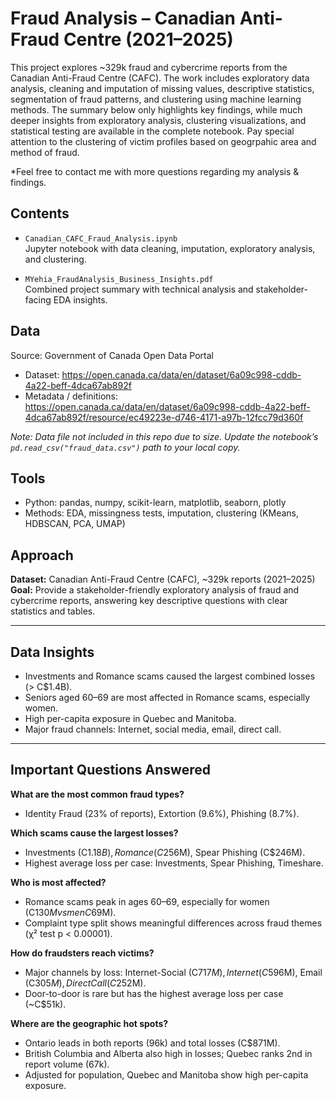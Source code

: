 # Fraud Analysis – Canadian Anti-Fraud Centre (2021–2025)

This project explores ~329k fraud and cybercrime reports from the Canadian Anti-Fraud Centre (CAFC). The work includes exploratory data analysis, cleaning and imputation of missing values, descriptive statistics, segmentation of fraud patterns, and clustering using machine learning methods. The summary below only highlights key findings, while much deeper insights from exploratory analysis, clustering visualizations, and statistical testing are available in the complete notebook. Pay special attention to the clustering of victim profiles based on geogrpahic area and method of fraud.

*Feel free to contact me with more questions regarding my analysis & findings. 


## Contents
- `Canadian_CAFC_Fraud_Analysis.ipynb`  
  Jupyter notebook with data cleaning, imputation, exploratory analysis, and clustering.  

- `MYehia_FraudAnalysis_Business_Insights.pdf`  
  Combined project summary with technical analysis and stakeholder-facing EDA insights.  

## Data
Source: Government of Canada Open Data Portal  
- Dataset: https://open.canada.ca/data/en/dataset/6a09c998-cddb-4a22-beff-4dca67ab892f  
- Metadata / definitions: https://open.canada.ca/data/en/dataset/6a09c998-cddb-4a22-beff-4dca67ab892f/resource/ec49223e-d746-4171-a97b-12fcc79d360f  

*Note: Data file not included in this repo due to size. Update the notebook’s `pd.read_csv("fraud_data.csv")` path to your local copy.*  

## Tools
- Python: pandas, numpy, scikit-learn, matplotlib, seaborn, plotly  
- Methods: EDA, missingness tests, imputation, clustering (KMeans, HDBSCAN, PCA, UMAP)  

## Approach
**Dataset:** Canadian Anti-Fraud Centre (CAFC), ~329k reports (2021–2025)  
**Goal:** Provide a stakeholder-friendly exploratory analysis of fraud and cybercrime reports, answering key descriptive questions with clear statistics and tables.

---

## Data Insights
- Investments and Romance scams caused the largest combined losses (> C$1.4B).  
- Seniors aged 60–69 are most affected in Romance scams, especially women.  
- High per-capita exposure in Quebec and Manitoba.  
- Major fraud channels: Internet, social media, email, direct call.  

---

## Important Questions Answered

**What are the most common fraud types?**  
- Identity Fraud (23% of reports), Extortion (9.6%), Phishing (8.7%).  

**Which scams cause the largest losses?**  
- Investments (C$1.18B), Romance (C$256M), Spear Phishing (C$246M).  
- Highest average loss per case: Investments, Spear Phishing, Timeshare.  

**Who is most affected?**  
- Romance scams peak in ages 60–69, especially for women (C$130M vs men C$69M).  
- Complaint type split shows meaningful differences across fraud themes (χ² test p < 0.00001).  

**How do fraudsters reach victims?**  
- Major channels by loss: Internet-Social (C$717M), Internet (C$596M), Email (C$305M), Direct Call (C$252M).  
- Door-to-door is rare but has the highest average loss per case (~C$51k).  

**Where are the geographic hot spots?**  
- Ontario leads in both reports (96k) and total losses (C$871M).  
- British Columbia and Alberta also high in losses; Quebec ranks 2nd in report volume (67k).  
- Adjusted for population, Quebec and Manitoba show high per-capita exposure.  
